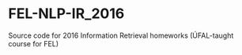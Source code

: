 # FEL-NLP-IR_2016
Source code for 2016 Information Retrieval homeworks (ÚFAL-taught course for FEL)
